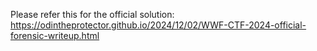 Please refer this for the official solution: https://odintheprotector.github.io/2024/12/02/WWF-CTF-2024-official-forensic-writeup.html